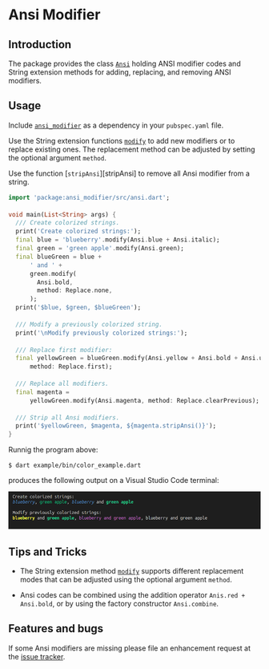 # Ansi Modifier


## Introduction

The package provides the class [`Ansi`][Ansi] holding ANSI modifier codes and
String extension methods for adding, replacing, and removing ANSI modifiers.


## Usage

Include [`ansi_modifier`][ansi_modifier] as a dependency
 in your `pubspec.yaml` file.

Use the String extension functions [`modify`][modify] to add new modifiers or
to replace existing ones. The replacement method can be adjusted by setting the
optional argument `method`.

Use the function [`stripAnsi`][stripAnsi] to remove
all Ansi modifier from a string.

```Dart
import 'package:ansi_modifier/src/ansi.dart';

void main(List<String> args) {
  /// Create colorized strings.
  print('Create colorized strings:');
  final blue = 'blueberry'.modify(Ansi.blue + Ansi.italic);
  final green = 'green apple'.modify(Ansi.green);
  final blueGreen = blue +
      ' and ' +
      green.modify(
        Ansi.bold,
        method: Replace.none,
      );
  print('$blue, $green, $blueGreen');

  /// Modify a previously colorized string.
  print('\nModify previously colorized strings:');

  /// Replace first modifier:
  final yellowGreen = blueGreen.modify(Ansi.yellow + Ansi.bold + Ansi.underline,
      method: Replace.first);

  /// Replace all modifiers.
  final magenta =
      yellowGreen.modify(Ansi.magenta, method: Replace.clearPrevious);

  /// Strip all Ansi modifiers.
  print('$yellowGreen, $magenta, ${magenta.stripAnsi()}');
}
```

Runnig the program above:
```Console
$ dart example/bin/color_example.dart
```
produces the following output on a Visual Studio Code terminal:

![Console Output](https://raw.githubusercontent.com/simphotonics/ansi_modifier/main/images/console_output.png)


## Tips and Tricks

* The String extension method [`modify`][modify] supports different
replacement modes that can be adjusted using the optional argument `method`.

* Ansi codes can be combined using the addition operator `Anis.red + Ansi.bold`,
or by using the factory constructor `Ansi.combine`.

## Features and bugs

If some Ansi modifiers are missing please file an enhancement request
at the [issue tracker][tracker].

[tracker]: https://github.com/simphotonics/ansi_modifier/issues

[ansi_modifier]: https://pub.dev/packages/ansi_modifier

[Ansi]: https://pub.dev/packages/ansi_modifier/doc/api/ansi_modifier/Ansi-class.html

[modify]: https://pub.dev/documentation/ansi_modifier/doc/api/ansi_modifier/AnsiModifier/modify.html

[clearAnsi]: https://pub.dev/documentation/ansi_modifier/doc/api/ansi_modifier/AnsiModifier/asyncGroup.html
